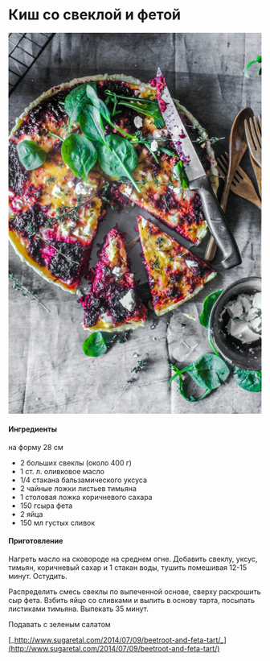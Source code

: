 ﻿---
image: ../../pics/image5.png
---
# Киш со свеклой и фетой

![Киш со свеклой и фетой](../../pics/image5.png)

#### Ингредиенты

на форму 28 см

* 2 больших свеклы \(около 400 г\)
* 1 ст. л. оливковое масло
* 1/4 стакана бальзамического уксуса
* 2 чайные ложки листьев тимьяна
* 1 столовая ложка коричневого сахара
* 150 гсыра фета
* 2 яйца
* 150 мл густых сливок

#### Приготовление

Нагреть масло на сковороде на среднем огне. Добавить свеклу, уксус, тимьян, коричневый сахар и 1 стакан воды, тушить помешивая 12-15 минут. Остудить.

Распределить смесь свеклы по выпеченной основе, сверху раскрошить сыр фета. Взбить яйцо со сливками и вылить в основу тарта, посыпать листиками тимьяна. Выпекать 35 минут.

Подавать с зеленым салатом

[_http://www.sugaretal.com/2014/07/09/beetroot-and-feta-tart/_](http://www.sugaretal.com/2014/07/09/beetroot-and-feta-tart/)
